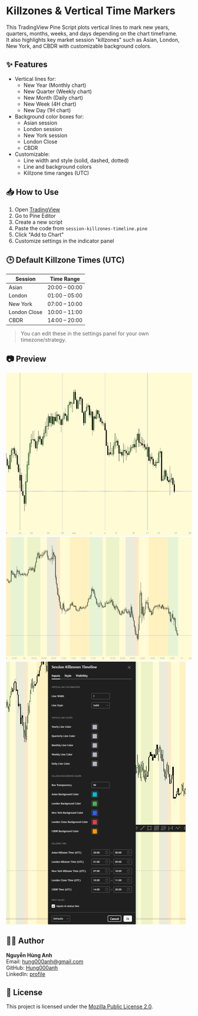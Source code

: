 # Killzones & Vertical Time Markers

This TradingView Pine Script plots vertical lines to mark new years, quarters, months, weeks, and days depending on the chart timeframe.  
It also highlights key market session "killzones" such as Asian, London, New York, and CBDR with customizable background colors.

## ✨ Features

- Vertical lines for:
  - New Year (Monthly chart)
  - New Quarter (Weekly chart)
  - New Month (Daily chart)
  - New Week (4H chart)
  - New Day (1H chart)
- Background color boxes for:
  - Asian session
  - London session
  - New York session
  - London Close
  - CBDR
- Customizable:
  - Line width and style (solid, dashed, dotted)
  - Line and background colors
  - Killzone time ranges (UTC)

## 📥 How to Use

1. Open [TradingView](https://tradingview.com)
2. Go to Pine Editor
3. Create a new script
4. Paste the code from `session-killzones-timeline.pine`
5. Click "Add to Chart"
6. Customize settings in the indicator panel

## 🕒 Default Killzone Times (UTC)

| Session       | Time Range     |
|---------------|----------------|
| Asian         | 20:00 – 00:00  |
| London        | 01:00 – 05:00  |
| New York      | 07:00 – 10:00  |
| London Close  | 10:00 – 11:00  |
| CBDR          | 14:00 – 20:00  |

> You can edit these in the settings panel for your own timezone/strategy.

## 📷 Preview

![preview1](./images/preview1.png)
![preview2](./images/preview2.png)
![setting](./images/setting.png)

## 🧑‍💻 Author

**Nguyễn Hùng Anh**  
Email: hung000anh@gmail.com  
GitHub: [Hung000anh](https://github.com/Hung000anh)  
LinkedIn: [profile](https://www.linkedin.com/in/h%C3%B9ng-anh-nguy%E1%BB%85n-307029302/)

## 📜 License

This project is licensed under the [Mozilla Public License 2.0](https://www.mozilla.org/MPL/2.0/).
